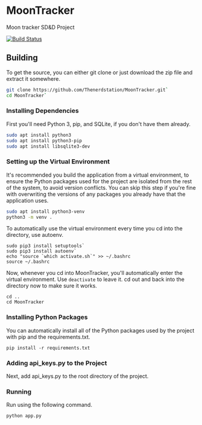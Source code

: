 # MoonTracker
Moon tracker SD&amp;D Project

[![Build Status](https://travis-ci.org/Thenerdstation/MoonTracker.svg?branch=master)](https://travis-ci.org/Thenerdstation/MoonTracker)

## Building

To get the source, you can either git clone or just download the zip file and extract it somewhere.

```bash
git clone https://github.com/Thenerdstation/MoonTracker.git`
cd MoonTracker`
```
### Installing Dependencies

First you'll need Python 3, pip, and SQLite, if you don't have them already.

```bash
sudo apt install python3
sudo apt install python3-pip
sudo apt install libsqlite3-dev
```
### Setting up the Virtual Environment

It's recommended you build the application from a virtual environment, to ensure the Python packages used for the project are isolated from the rest of the system, to avoid version conflicts. You can skip this step if you're fine with overwriting the versions of any packages you already have that the application uses.

```bash 
sudo apt install python3-venv
python3 -m venv .
```
To automatically use the virtual environment every time you cd into the directory, use autoenv.

```
sudo pip3 install setuptools`
sudo pip3 install autoenv`
echo "source `which activate.sh`" >> ~/.bashrc
source ~/.bashrc
```

Now, whenever you cd into MoonTracker, you'll automatically enter the virtual environment. Use `deactivate` to leave it. cd out and back into the directory now to make sure it works.

```
cd ..
cd MoonTracker
```

### Installing Python Packages

You can automatically install all of the Python packages used by the project with pip and the requirements.txt.

`pip install -r requirements.txt`

### Adding api_keys.py to the Project

Next, add api_keys.py to the root directory of the project.

### Running

Run using the following command.

`python app.py`
